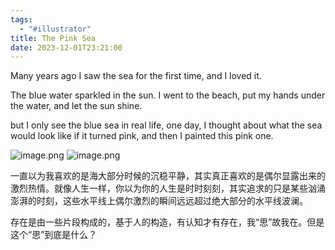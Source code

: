 ```yaml
---
tags:
  - "#illustrator"
title: The Pink Sea
date: 2023-12-01T23:21:00
---
```

Many years ago I saw the sea for the first time, and I loved it. 

The blue water sparkled in the sun. I went to the beach, put my hands under the water, and let the sun shine.

but I only see the blue sea in real life, one day, I thought about what the sea would look like if it turned pink, and then I painted this pink one.

![image.png](https://raw.githubusercontent.com/SibylYang55/tuchuang/master/img/20231201231732.png)
![image.png](https://raw.githubusercontent.com/SibylYang55/tuchuang/master/img/20231201231831.png)

一直以为我喜欢的是海大部分时候的沉稳平静，其实真正喜欢的是偶尔显露出来的激烈热情。就像人生一样，你以为你的人生是时时刻刻，其实追求的只是某些汹涌澎湃的时刻，这些水平线上偶尔激烈的瞬间远远超过绝大部分的水平线波澜。

存在是由一些片段构成的，基于人的构造，有认知才有存在，我“思”故我在。但是这个“思”到底是什么？



